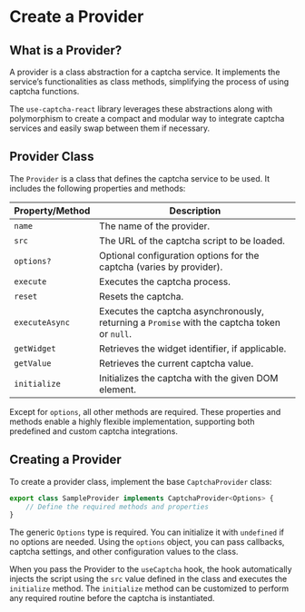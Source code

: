 # Create a Provider

## What is a Provider?

A provider is a class abstraction for a captcha service. It implements the service’s functionalities as class methods, simplifying the process of using captcha functions.

The `use-captcha-react` library leverages these abstractions along with polymorphism to create a compact and modular way to integrate captcha services and easily swap between them if necessary.

## Provider Class

The `Provider` is a class that defines the captcha service to be used. It includes the following properties and methods:

| Property/Method | Description                                                                 |
|-----------------|-----------------------------------------------------------------------------|
| `name`          | The name of the provider.                                                  |
| `src`           | The URL of the captcha script to be loaded.                                |
| `options?`      | Optional configuration options for the captcha (varies by provider).       |
| `execute`       | Executes the captcha process.                                              |
| `reset`         | Resets the captcha.                                                        |
| `executeAsync`  | Executes the captcha asynchronously, returning a `Promise` with the captcha token or `null`. |
| `getWidget`     | Retrieves the widget identifier, if applicable.                            |
| `getValue`      | Retrieves the current captcha value.                                       |
| `initialize`    | Initializes the captcha with the given DOM element.                        |

Except for `options`, all other methods are required. These properties and methods enable a highly flexible implementation, supporting both predefined and custom captcha integrations.

## Creating a Provider

To create a provider class, implement the base `CaptchaProvider` class:

```typescript
export class SampleProvider implements CaptchaProvider<Options> {
    // Define the required methods and properties
}
```

The generic `Options` type is required. You can initialize it with `undefined` if no options are needed. Using the `options` object, you can pass callbacks, captcha settings, and other configuration values to the class.

When you pass the Provider to the `useCaptcha` hook, the hook automatically injects the script using the `src` value defined in the class and executes the `initialize` method. The `initialize` method can be customized to perform any required routine before the captcha is instantiated.

